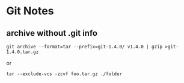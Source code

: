 # Git Notes

## archive without .git info
```
git archive --format=tar --prefix=git-1.4.0/ v1.4.0 | gzip >git-1.4.0.tar.gz
```
or
```
tar --exclude-vcs -zcvf foo.tar.gz ./folder
```
